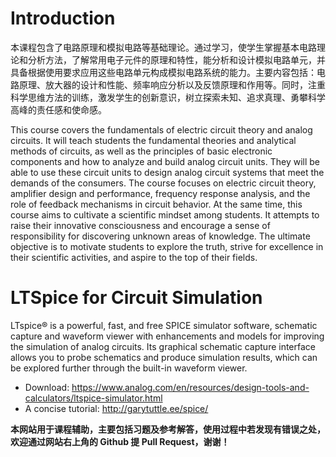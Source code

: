 # Introduction

本课程包含了电路原理和模拟电路等基础理论。通过学习，使学生掌握基本电路理论和分析方法，了解常用电子元件的原理和特性，能分析和设计模拟电路单元，并具备根据使用要求应用这些电路单元构成模拟电路系统的能力。主要内容包括：电路原理、放大器的设计和性能、频率响应分析以及反馈原理和作用等。同时，注重科学思维方法的训练，激发学生的创新意识，树立探索未知、追求真理、勇攀科学高峰的责任感和使命感。



This course covers the fundamentals of electric circuit theory and analog circuits. It will teach students the fundamental theories and analytical methods of circuits, as well as the principles of basic electronic components and how to analyze and build analog circuit units. They will be able to use these circuit units to design analog circuit systems that meet the demands of the consumers. The course focuses on electric circuit theory, amplifier design and performance, frequency response analysis, and the role of feedback mechanisms in circuit behavior. At the same time, this course aims to cultivate a scientific mindset among students. It attempts to raise their innovative consciousness and encourage a sense of responsibility for discovering unknown areas of knowledge. The ultimate objective is to motivate students to explore the truth, strive for excellence in their scientific activities, and aspire to the top of their fields.



# LTSpice for Circuit Simulation

LTspice® is a powerful, fast, and free SPICE simulator software, schematic capture and waveform viewer with enhancements and models for improving the simulation of analog circuits. Its graphical schematic capture interface allows you to probe schematics and produce simulation results, which can be explored further through the built-in waveform viewer.

* Download: https://www.analog.com/en/resources/design-tools-and-calculators/ltspice-simulator.html
* A concise tutorial: http://garytuttle.ee/spice/

**本网站用于课程辅助，主要包括习题及参考解答，使用过程中若发现有错误之处，欢迎通过网站右上角的 Github 提 Pull Request，谢谢！**





